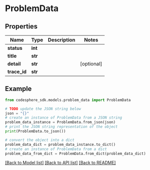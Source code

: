 # ProblemData


## Properties

Name | Type | Description | Notes
------------ | ------------- | ------------- | -------------
**status** | **int** |  |
**title** | **str** |  |
**detail** | **str** |  | [optional]
**trace_id** | **str** |  |

## Example

```python
from codesphere_sdk.models.problem_data import ProblemData

# TODO update the JSON string below
json = "{}"
# create an instance of ProblemData from a JSON string
problem_data_instance = ProblemData.from_json(json)
# print the JSON string representation of the object
print(ProblemData.to_json())

# convert the object into a dict
problem_data_dict = problem_data_instance.to_dict()
# create an instance of ProblemData from a dict
problem_data_from_dict = ProblemData.from_dict(problem_data_dict)
```
[[Back to Model list]](../README.md#documentation-for-models) [[Back to API list]](../README.md#documentation-for-api-endpoints) [[Back to README]](../README.md)
